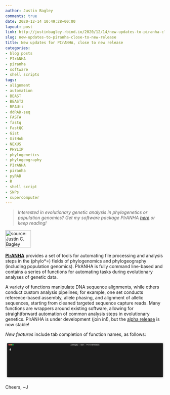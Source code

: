 ```yaml
---
author: Justin Bagley
comments: true
date: 2020-12-14 10:49:28+00:00
layout: post
link: http://justinbagley.rbind.io/2020/12/14/new-updates-to-piranha-close-to-new-release/
slug: new-updates-to-piranha-close-to-new-release
title: New updates for PIrANHA, close to new release
categories:
- blog posts
- PIrANHA
- piranha
- software
- shell scripts
tags:
- alignment
- automation
- BEAST
- BEAST2
- BEAUti
- ddRAD-seq
- FASTA
- fastq
- FastQC
- Gist
- GitHub
- NEXUS
- PHYLIP
- phylogenetics
- phylogeography
- PIrANHA
- piranha
- pyRAD
- R
- shell script
- SNPs
- supercomputer
---
```


> *Interested in evolutionary genetic analysis in phylogenetics or population genomics? Get my software package PIrANHA [here](https://github.com/justincbagley/piranha) or keep reading!*
>
<!-- <br/>-->

<a href="https://imgur.com/AQte6eh"><img src="https://i.imgur.com/AQte6eh.png" title="source: Justin C. Bagley" width=40% height=40% align="center" /></a>

**[PIrANHA](https://github.com/justincbagley/piranha)** provides a set of tools for automating file processing and analysis steps in the (phylo\*=) fields of phylogenomics and phylogeography (including population genomics). PIrANHA is fully command line-based and contains a series of functions for automating tasks during evolutionary analyses of genetic data. 

A variety of functions manipulate DNA sequence alignments, while others conduct custom analysis pipelines; for example, one set conducts reference-based assembly, allele phasing, and alignment of allelic sequences, starting from cleaned targeted sequence capture reads. Many functions are wrappers around existing software, allowing for straightforward automation of common analysis steps in evolutionary genetics. PIrANHA is under development (join in!), but the [alpha release](https://github.com/justincbagley/piranha/releases) is now stable! 

_New features_ include tab completion of function names, as follows:

<!-- ![piranha-tab-completion](https://raw.githubusercontent.com/justincbagley/piranha/master/assets/piranha_tab_completion2-min.gif) -->
<!-- <p align="center"><img src="https://github.com/justincbagley/piranha/tree/master/assets/piranha_tab_completion2-min.gif?raw=true"/></p> -->
<!-- <p align="center"><img src="images/piranha_tab_completion2-min.gif?raw=true"/></p> -->
<p align="center"><img src="https://github.com/justincbagley/blog/blob/master/public/images/piranha_tab_completion2-min.gif?raw=true"/></p>

Cheers, ~J


